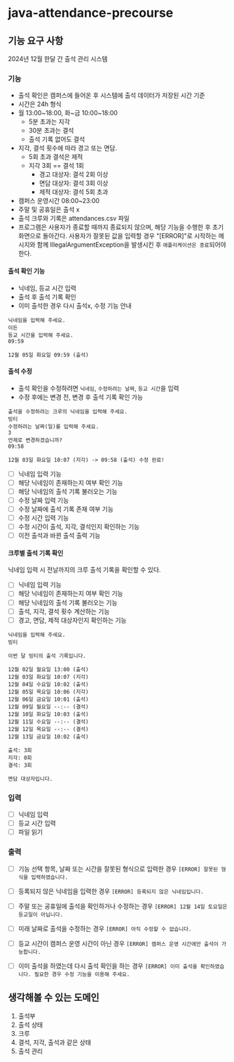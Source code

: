 # java-attendance-precourse
## 기능 요구 사항
2024년 12월 한달 간 출석 관리 시스템
### 기능
- 출석 확인은 캠퍼스에 들어온 후 시스템에 출석 데이터가 저장된 시간 기준
- 시간은 24h 형식
- 월 13:00~18:00, 화~금 10:00~18:00
  - 5분 초과는 지각
  - 30분 초과는 결석
  - 출석 기록 없어도 결석
- 지각, 결석 횟수에 따라 경고 또는 면담.
  - 5회 초과 결석은 제적
  - 지각 3회 == 결석 1회
    - 경고 대상자: 결석 2회 이상
    - 면담 대상자: 결석 3회 이상
    - 제적 대상자: 결석 5회 초과
- 캠퍼스 운영시간 08:00~23:00
- 주말 및 공휴일은 출석 x
- 출석 크루와 기록은 attendances.csv 파일
- 프로그램은 사용자가 종료할 때까지 종료되지 않으며, 해당 기능을 수행한 후 초기 화면으로 돌아간다.
사용자가 잘못된 값을 입력할 경우 "[ERROR]"로 시작하는 메시지와 함께 IllegalArgumentException을 발생시킨 후 `애플리케이션은 종료`되어야 한다.

#### 출석 확인 기능
- 닉네임, 등교 시간 입력
- 출석 후 출석 기록 확인
- 이미 출석한 경우 다시 출석x, 수정 기능 안내
```text
닉네임을 입력해 주세요.
이든
등교 시간을 입력해 주세요.
09:59

12월 05일 화요일 09:59 (출석)
```


#### 출석 수정
- 출석 확인을 수정하려면 `닉네임`, `수정하려는 날짜`, `등교 시간`을 입력
- 수정 후에는 변경 전, 변경 후 출석 기록 확인 가능
```text
출석을 수정하려는 크루의 닉네임을 입력해 주세요.
빙티
수정하려는 날짜(일)를 입력해 주세요.
3
언제로 변경하겠습니까?
09:58

12월 03일 화요일 10:07 (지각) -> 09:58 (출석) 수정 완료!
```
- [ ] 닉네임 입력 기능
- [ ] 해당 닉네임이 존재하는지 여부 확인 기능
- [ ] 해당 닉네임의 출석 기록 불러오는 기능
- [ ] 수정 날짜 입력 기능
- [ ] 수정 날짜에 출석 기록 존재 여부 기능
- [ ] 수정 시간 입력 기능
- [ ] 수정 시간이 출석, 지각, 결석인지 확인하는 기능
- [ ] 이전 출석과 바뀐 출석 출력 기능

#### 크루별 출석 기록 확인
닉네임 입력 시 전날까지의 크루 출석 기록을 확인할 수 있다.
- [ ] 닉네임 입력 기능
- [ ] 해당 닉네임이 존재하는지 여부 확인 기능
- [ ] 해당 닉네임의 출석 기록 불러오는 기능
- [ ] 출석, 지각, 결석 횟수 계산하는 기능
- [ ] 경고, 면담, 제적 대상자인지 확인하는 기능

```text
닉네임을 입력해 주세요.
빙티

이번 달 빙티의 출석 기록입니다.

12월 02일 월요일 13:00 (출석)
12월 03일 화요일 10:07 (지각)
12월 04일 수요일 10:02 (출석)
12월 05일 목요일 10:06 (지각)
12월 06일 금요일 10:01 (출석)
12월 09일 월요일 --:-- (결석)
12월 10일 화요일 10:03 (출석)
12월 11일 수요일 --:-- (결석)
12월 12일 목요일 --:-- (결석)
12월 13일 금요일 10:02 (출석)

출석: 3회
지각: 0회
결석: 3회

면담 대상자입니다.
```
 
### 입력
- [ ] 닉네임 입력
- [ ] 등교 시간 입력
- [ ] 파일 읽기

### 출력
- [ ] 기능 선택 항목, 날짜 또는 시간을 잘못된 형식으로 입력한 경우
`[ERROR] 잘못된 형식을 입력하였습니다.`
- [ ] 등록되지 않은 닉네임을 입력한 경우
`[ERROR] 등록되지 않은 닉네임입니다.`
- [ ] 주말 또는 공휴일에 출석을 확인하거나 수정하는 경우
`[ERROR] 12월 14일 토요일은 등교일이 아닙니다.`
- [ ] 미래 날짜로 출석을 수정하는 경우
`[ERROR] 아직 수정할 수 없습니다.`
- [ ] 등교 시간이 캠퍼스 운영 시간이 아닌 경우
`[ERROR] 캠퍼스 운영 시간에만 출석이 가능합니다.`
- [ ] 이미 출석을 하였는데 다시 출석 확인을 하는 경우
`[ERROR] 이미 출석을 확인하였습니다. 필요한 경우 수정 기능을 이용해 주세요.`


## 생각해볼 수 있는 도메인
1. 출석부
2. 출석 상태
3. 크루 
4. 결석, 지각, 출석과 같은 상태
5. 출석 관리